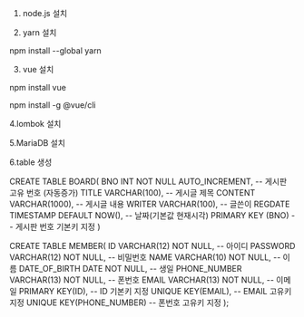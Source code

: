 
1. node.js 설치

2. yarn 설치

npm install --global yarn

3. vue 설치
 
npm install vue

npm install -g @vue/cli

4.lombok 설치

5.MariaDB 설치

6.table 생성

CREATE TABLE BOARD(
	BNO INT NOT NULL AUTO_INCREMENT,	-- 게시판 고유 번호 (자동증가)
	TITLE VARCHAR(100),	-- 게시글 제목
	CONTENT VARCHAR(1000),	-- 게시글 내용
	WRITER VARCHAR(100),	-- 글쓴이
	REGDATE TIMESTAMP DEFAULT NOW(),	-- 날짜(기본값 현재시각)
	PRIMARY KEY (BNO)	-- 게시판 번호 기본키 지정
)

CREATE TABLE MEMBER(
	ID VARCHAR(12) NOT NULL,	-- 아이디
	PASSWORD VARCHAR(12) NOT NULL,	-- 비밀번호
	NAME VARCHAR(10) NOT NULL,	-- 이름
	DATE_OF_BIRTH DATE NOT NULL,	-- 생일
	PHONE_NUMBER VARCHAR(13) NOT NULL, -- 폰번호
	EMAIL VARCHAR(13) NOT NULL,	-- 이메일
	PRIMARY KEY(ID),	-- ID 기본키 지정
	UNIQUE KEY(EMAIL),	-- EMAIL 고유키 지정
	UNIQUE KEY(PHONE_NUMBER)	-- 폰번호 고유키 지정
);

